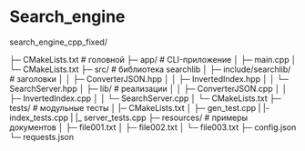 # Search_engine


search_engine_cpp_fixed/

├─ CMakeLists.txt         # головной
├─ app/                   # CLI-приложение
│  ├─ main.cpp
│  └─ CMakeLists.txt
├─ src/                   # библиотека searchlib
│  ├─ include/searchlib/  # заголовки
│  │   ├─ ConverterJSON.hpp
│  │   ├─ InvertedIndex.hpp
│  │   └─ SearchServer.hpp
│  ├─ lib/                # реализации
│  │   ├─ ConverterJSON.cpp
│  │   ├─ InvertedIndex.cpp
│  │   └─ SearchServer.cpp
│  └─ CMakeLists.txt
├─ tests/                 # модульные тесты
│  |─ CMakeLists.txt
│  ├─ gen_test.cpp
|  |- index_tests.cpp
|  |_ server_tests.cpp
├─ resources/             # примеры документов
│  ├─ file001.txt
│  ├─ file002.txt
│  └─ file003.txt
├─ config.json
└─ requests.json
